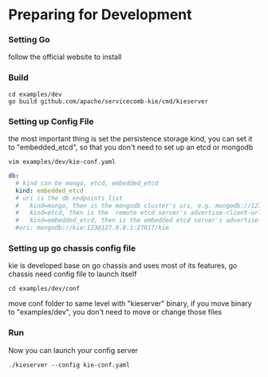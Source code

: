 # Preparing for Development

### Setting Go
follow the official website to install

### Build
```shell
cd examples/dev
go build github.com/apache/servicecomb-kie/cmd/kieserver
```

### Setting up Config File
the most important thing is set the persistence storage kind, you can set it to "embedded_etcd", 
so that you don't need to set up an etcd or mongodb 
```shell
vim examples/dev/kie-conf.yaml
```
```yaml
db:
  # kind can be mongo, etcd, embedded_etcd
  kind: embedded_etcd
  # uri is the db endpoints list
  #   kind=mongo, then is the mongodb cluster's uri, e.g. mongodb://127.0.0.1:27017/kie
  #   kind=etcd, then is the  remote etcd server's advertise-client-urls, e.g. http://127.0.0.1:2379
  #   kind=embedded_etcd, then is the embedded etcd server's advertise-peer-urls, e.g. default=http://127.0.0.1:2380
  #uri: mongodb://kie:123@127.0.0.1:27017/kie
```
### Setting up go chassis config file
kie is developed base on go chassis and uses most of its features, go chassis need config file to launch itself

```shell
cd examples/dev/conf
```
move conf folder to same level with "kieserver" binary, if you move binary to  "examples/dev", 
you don't need to move or change those files
### Run
Now you can launch your config server
```shell
./kieserver --config kie-conf.yaml
```
